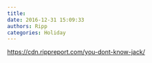 ```yaml
---
title: 
date: 2016-12-31 15:09:33
authors: Ripp
categories: Holiday
---
```


 https://cdn.rippreport.com/you-dont-know-jack/